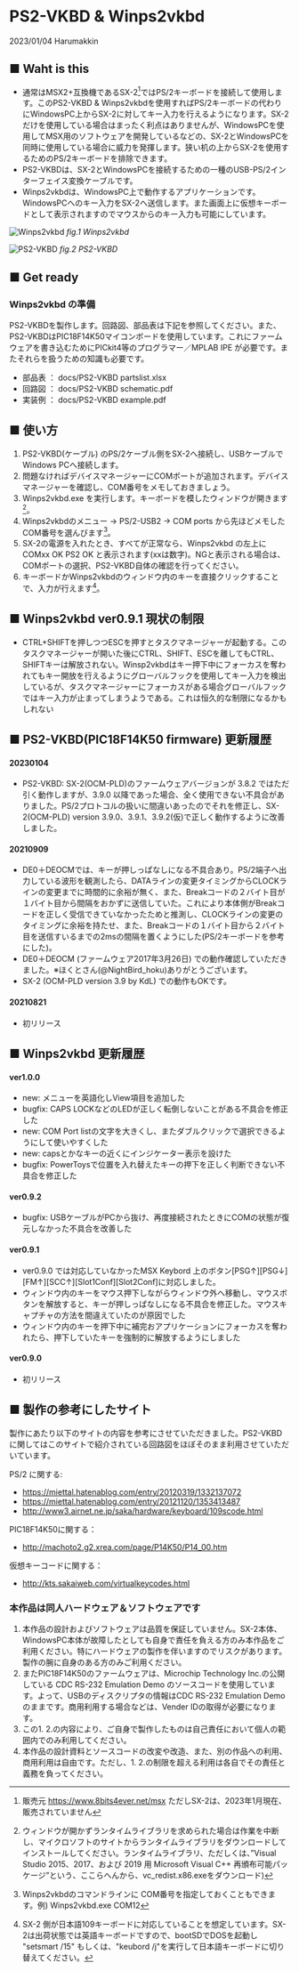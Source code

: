 # PS2-VKBD & Winps2vkbd
2023/01/04 Harumakkin

## ■ Waht is this
- 通常はMSX2+互換機であるSX-2[^1]ではPS/2キーボードを接続して使用します。このPS2-VKBD & Winps2vkbdを使用すればPS/2キーボードの代わりにWindowsPC上からSX-2に対してキー入力を行えるようになります。SX-2だけを使用している場合はまったく利点はありませんが、WindowsPCを使用してMSX用のソフトウェアを開発しているなどの、SX-2とWindowsPCを同時に使用している場合に威力を発揮します。狭い机の上からSX-2を使用するためのPS/2キーボードを排除できます。
- PS2-VKBDは、SX-2とWindowsPCを接続するための一種のUSB-PS/2インターフェイス変換ケーブルです。
- Winps2vkbdは、WindowsPC上で動作するアプリケーションです。WindowsPCへのキー入力をSX-2へ送信します。また画面上に仮想キーボードとして表示されますのでマウスからのキー入力も可能にしています。

![Winps2vkbd](docs/pics/Winps2vkbd_1.png)
*fig.1 Winps2vkbd*

![PS2-VKBD](docs/pics/PS2-VKBD_1.png)
*fig.2 PS2-VKBD*


[^1]: 販売元 https://www.8bits4ever.net/msx ただしSX-2は、2023年1月現在、販売されていません

## ■ Get ready
### Winps2vkbd の準備
PS2-VKBDを製作します。回路図、部品表は下記を参照してください。また、PS2-VKBDはPIC18F14K50マイコンボードを使用しています。これにファームウェアを書き込むためにPICkit4等のプログラマー／MPLAB IPE が必要です。またそれらを扱うための知識も必要です。
- 部品表 ： docs/PS2-VKBD partslist.xlsx
- 回路図 ： docs/PS2-VKBD schematic.pdf
- 実装例 ： docs/PS2-VKBD example.pdf

## ■ 使い方
1. PS2-VKBD(ケーブル) のPS/2ケーブル側をSX-2へ接続し、USBケーブルでWindows PCへ接続します。
2. 問題なければデバイスマネージャーにCOMポートが追加されます。デバイスマネージャーを確認し、COM番号をメモしておきましょう。
3. Winps2vkbd.exe を実行します。キーボードを模したウィンドウが開きます[^2]。
4. Winps2vkbdのメニュー → PS/2-USB2 → COM ports から先ほどメモしたCOM番号を選んびます[^3]。
5. SX-2の電源を入れたとき、すべてが正常なら、Winps2vkbd の左上に
      COMxx OK   PS2 OK  と表示されます(xxは数字)。NGと表示される場合は、COMポートの選択、PS2-VKBD自体の確認を行ってください。
6. キーボードかWinps2vkbdのウィンドウ内のキーを直接クリックすることで、入力が行えます[^4]。

[^2]: ウィンドウが開かずランタイムライブラリを求められた場合は作業を中断し、マイクロソフトのサイトからランタイムライブラリをダウンロードしてインストールしてください。ランタイムライブラリ、ただしくは、”Visual Studio 2015、2017、および 2019 用 Microsoft Visual C++ 再頒布可能パッケージ”という、ここらへんから、vc_redist.x86.exeをダウンロード)

[^3]: Winps2vkbdのコマンドラインに COM番号を指定しておくこともできます。例) Winps2vkbd.exe COM12

[^4]: SX-2 側が日本語109キーボードに対応していることを想定しています。SX-2は出荷状態では英語キーボードですので、bootSDでDOSを起動し "setsmart /15" もしくは、"keubord /j"を実行して日本語キーボードに切り替えてください。

## ■ Winps2vkbd ver0.9.1 現状の制限
- CTRL+SHIFTを押しつつESCを押すとタスクマネージャーが起動する。このタスクマネージャーが開いた後にCTRL、SHIFT、ESCを離してもCTRL、SHIFTキーは解放されない。Winsp2vkbdはキー押下中にフォーカスを奪われてもキー開放を行えるようにグローバルフックを使用してキー入力を検出しているが、タスクマネージャーにフォーカスがある場合グローバルフックではキー入力が止まってしまうようである。これは恒久的な制限になるかもしれない

## ■ PS2-VKBD(PIC18F14K50 firmware) 更新履歴
#### 20230104
- PS2-VKBD: SX-2(OCM-PLD)のファームウェアバージョンが 3.8.2 ではただ引く動作しますが、3.9.0 以降であった場合、全く使用できない不具合がありました。PS/2プロトコルの扱いに間違いあったのでそれを修正し、SX-2(OCM-PLD) version 3.9.0、3.9.1、3.9.2(仮)で正しく動作するように改善しました。
#### 20210909
- DE0＋DEOCMでは、キーが押しっぱなしになる不具合あり。PS/2端子へ出力している波形を観測したら、DATAラインの変更タイミングからCLOCKラインの変更までに時間的に余裕が無く、また、Breakコードの２バイト目が１バイト目から間隔をおかずに送信していた。これにより本体側がBreakコードを正しく受信できていなかったためと推測し、CLOCKラインの変更のタイミングに余裕を持たせ、また、Breakコードの１バイト目から２バイト目を送信すいるまでの2msの間隔を置くようにした(PS/2キーボードを参考にした)。
- DE0＋DEOCM (ファームウェア2017年3月26日) での動作確認していただきました。※ほくとさん(@NightBird_hoku)ありがとうございます。
- SX-2 (OCM-PLD version 3.9 by KdL) での動作もOKです。
#### 20210821
- 初リリース

## ■ Winps2vkbd 更新履歴
#### ver1.0.0
- new: メニューを英語化しView項目を追加した
- bugfix: CAPS LOCKなどのLEDが正しく転倒しないことがある不具合を修正した
- new: COM Port listの文字を大きくし、またダブルクリックで選択できるようにして使いやすくした 
- new: capsとかなキーの近くにインジケーター表示を設けた
- bugfix: PowerToysで位置を入れ替えたキーの押下を正しく判断できない不具合を修正した
#### ver0.9.2
- bugfix: USBケーブルがPCから抜け、再度接続されたときにCOMの状態が復元しなかった不具合を改善した
#### ver0.9.1
- ver0.9.0 では対応していなかったMSX Keybord 上のボタン[PSG↑][PSG↓][FM↑][SCC↑][Slot1Conf][Slot2Conf]に対応しました。
- ウィンドウ内のキーをマウス押下しながらウィンドウ外へ移動し、マウスボタンを解放すると、キーが押しっぱなしになる不具合を修正した。マウスキャプチャの方法を間違えていたのが原因でした
- ウィンドウ内のキーを押下中に補完おアプリケーションにフォーカスを奪われたら、押下していたキーを強制的に解放するようにしました
#### ver0.9.0
- 初リリース

## ■ 製作の参考にしたサイト
製作にあたり以下のサイトの内容を参考にさせていただきました。PS2-VKBDに関してはこのサイトで紹介されている回路図をほぼそのまま利用させていただいています。

PS/2 に関する:
- https://miettal.hatenablog.com/entry/20120319/1332137072
- https://miettal.hatenablog.com/entry/20121120/1353413487
- http://www3.airnet.ne.jp/saka/hardware/keyboard/109scode.html

PIC18F14K50に関する：
- http://machoto2.g2.xrea.com/page/P14K50/P14_00.htm

仮想キーコードに関する：
- http://kts.sakaiweb.com/virtualkeycodes.html

### 本作品は同人ハードウェア＆ソフトウェアです
1. 本作品の設計およびソフトウェアは品質を保証していません。SX-2本体、WindowsPC本体が故障したとしても自身で責任を負える方のみ本作品をご利用ください。特にハードウェアの製作を伴いますのでリスクがあります。製作の腕に自身のある方のみご利用ください。
2. またPIC18F14K50のファームウェアは、Microchip Technology Inc.の公開している CDC RS-232 Emulation Demo のソースコードを使用しています。よって、USBのディスクリプタの情報はCDC RS-232 Emulation Demoのままです。商用利用する場合などは、Vender IDの取得が必要になります。
3. この1. 2.の内容により、ご自身で製作したものは自己責任において個人の範囲内でのみ利用してください。
4. 本作品の設計資料とソースコードの改変や改造、また、別の作品への利用、商用利用は自由です。ただし、1. 2.の制限を超える利用は各自でその責任と義務を負ってください。

